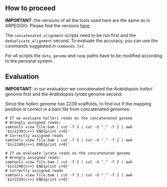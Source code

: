 ## How to proceed

**IMPORTANT**: the versions of all the tools used here are the same as in ARPEGGIO. Please find the versions [here](https://github.com/supermaxiste/ARPEGGIO/blob/master/envs/environment.yaml).

The `concatenated_alignment` scripts need to be run first and the `deduplicate_alignment` second. To evaluate the accuracy, you can use the commands suggested in `commands.txt`.

For all scripts the `data`, `genome` and `temp` paths have to be modified according to the personal system.

## Evaluation

**IMPORTANT**: in our evaluation we concatenated the _Arabidopsis halleri_ genome first and the _Arabidopsis lyrata_ genome second. 

Since the _halleri_ genome has 2239 scaffolds, to find out if the mapping position is correct in a bam file from concatenated genomes:

```
# If we evaluate halleri reads on the concatenated genome
# Wrongly assigned reads:
samtools view file.bam | cut -f 3 | cut -d "_" -f 2 | awk '$1>2239{c++} END{print c+0}'
# Correctly assigned reads
samtools view file.bam | cut -f 3 | cut -d "_" -f 2 | awk '$1<2240{c++} END{print c+0}'

# If we evaluate lyrata reads on the concatenated genome
# Wrongly assigned reads:
samtools view file.bam | cut -f 3 | cut -d "_" -f 2 | awk '$1<2240{c++} END{print c+0}'
# Correctly assigned reads
samtools view file.bam | cut -f 3 | cut -d "_" -f 2 | awk '$1>2239{c++} END{print c+0}'

```
